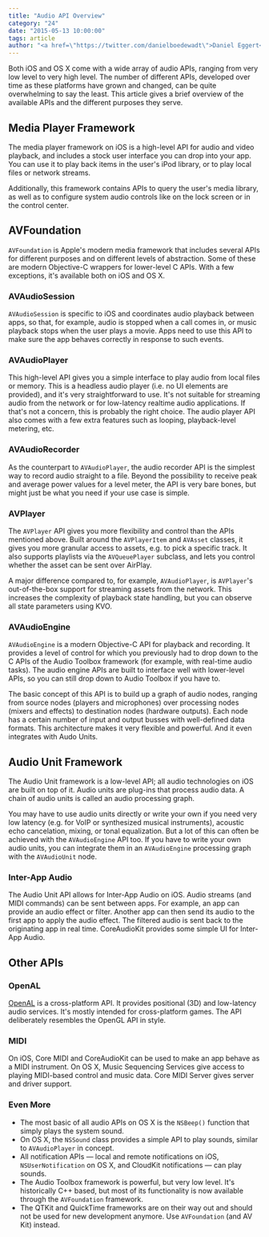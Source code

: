```yaml
---
title: "Audio API Overview"
category: "24"
date: "2015-05-13 10:00:00"
tags: article
author: "<a href=\"https://twitter.com/danielboedewadt\">Daniel Eggert</a> and <a href=\"https://twitter.com/floriankugler\">Florian Kugler</a>"
---
```




Both iOS and OS X come with a wide array of audio APIs, ranging from very low level to very high level. The number of different APIs, developed over time as these platforms have grown and changed, can be quite overwhelming to say the least. This article gives a brief overview of the available APIs and the different purposes they serve.

## Media Player Framework

The media player framework on iOS is a high-level API for audio and video playback, and includes a stock user interface you can drop into your app. You can use it to play back items in the user's iPod library, or to play local files or network streams.

Additionally, this framework contains APIs to query the user's media library, as well as to configure system audio controls like on the lock screen or in the control center.

## AVFoundation

`AVFoundation` is Apple's modern media framework that includes several APIs for different purposes and on different levels of abstraction. Some of these are modern Objective-C wrappers for lower-level C APIs. With a few exceptions, it's available both on iOS and OS X.

### AVAudioSession

`AVAudioSession` is specific to iOS and coordinates audio playback between apps, so that, for example, audio is stopped when a call comes in, or music playback stops when the user plays a movie. Apps need to use this API to make sure the app behaves correctly in response to such events.

### AVAudioPlayer

This high-level API gives you a simple interface to play audio from local files or memory. This is a headless audio player (i.e. no UI elements are provided), and it's very straightforward to use. It's not suitable for streaming audio from the network or for low-latency realtime audio applications. If that's not a concern, this is probably the right choice. The audio player API also comes with a few extra features such as looping, playback-level metering, etc.

### AVAudioRecorder

As the counterpart to `AVAudioPlayer`, the audio recorder API is the simplest way to record audio straight to a file. Beyond the possibility to receive peak and average power values for a level meter, the API is very bare bones, but might just be what you need if your use case is simple.

### AVPlayer

The `AVPlayer` API gives you more flexibility and control than the APIs mentioned above. Built around the `AVPlayerItem` and `AVAsset` classes, it gives you more granular access to assets, e.g. to pick a specific track. It also supports playlists via the `AVQueuePlayer` subclass, and lets you control whether the asset can be sent over AirPlay.

A major difference compared to, for example, `AVAudioPlayer`, is `AVPlayer`'s out-of-the-box support for streaming assets from the network. This increases the complexity of playback state handling, but you can observe all state parameters using KVO. 

### AVAudioEngine

`AVAudioEngine` is a modern Objective-C API for playback and recording. It provides a level of control for which you previously had to drop down to the C APIs of the Audio Toolbox framework (for example, with real-time audio tasks). The audio engine APIs are built to interface well with lower-level APIs, so you can still drop down to Audio Toolbox if you have to.

The basic concept of this API is to build up a graph of audio nodes, ranging from source nodes (players and microphones) over processing nodes (mixers and effects) to destination nodes (hardware outputs). Each node has a certain number of input and output busses with well-defined data formats. This architecture makes it very flexible and powerful. And it even integrates with Audo Units.

## Audio Unit Framework

The Audio Unit framework is a low-level API; all audio technologies on iOS are built on top of it. Audio units are plug-ins that process audio data. A chain of audio units is called an audio processing graph. 

You may have to use audio units directly or write your own if you need very low latency (e.g. for VoIP or synthesized musical instruments), acoustic echo cancelation, mixing, or tonal equalization. But a lot of this can often be achieved with the `AVAudioEngine` API too. If you have to write your own audio units, you can integrate them in an `AVAudioEngine` processing graph with the `AVAudioUnit` node.

### Inter-App Audio

The Audio Unit API allows for Inter-App Audio on iOS. Audio streams (and MIDI commands) can be sent between apps. For example, an app can provide an audio effect or filter. Another app can then send its audio to the first app to apply the audio effect. The filtered audio is sent back to the originating app in real time. CoreAudioKit provides some simple UI for Inter-App Audio.


## Other APIs

### OpenAL

[OpenAL](https://en.wikipedia.org/wiki/OpenAL) is a cross-platform API. It provides positional (3D) and low-latency audio services. It's mostly intended for cross-platform games. The API deliberately resembles the OpenGL API in style.

### MIDI

On iOS, Core MIDI and CoreAudioKit can be used to make an app behave as a MIDI instrument. On OS X, Music Sequencing Services give access to playing MIDI-based control and music data. Core MIDI Server gives server and driver support.

### Even More

- The most basic of all audio APIs on OS X is the `NSBeep()` function that simply plays the system sound.
- On OS X, the `NSSound` class provides a simple API to play sounds, similar to  `AVAudioPlayer` in concept. 
- All notification APIs — local and remote notifications on iOS, `NSUserNotification` on OS X, and CloudKit notifications — can play sounds.
- The Audio Toolbox framework is powerful, but very low level. It's historically C++ based, but most of its functionality is now available through the `AVFoundation` framework.
- The QTKit and QuickTime frameworks are on their way out and should not be used for new development anymore. Use `AVFoundation` (and AV Kit) instead.
